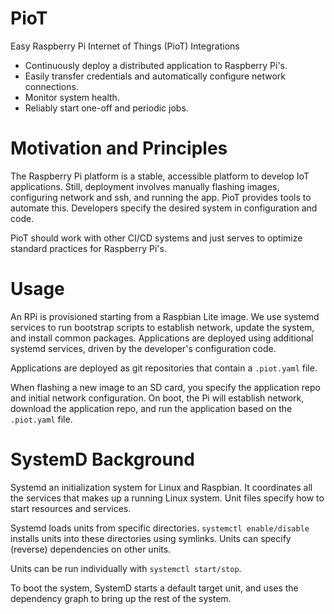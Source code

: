 # PioT
Easy Raspberry Pi Internet of Things (PioT) Integrations

- Continuously deploy a distributed application to Raspberry Pi's.
- Easily transfer credentials and automatically configure network connections.
- Monitor system health.
- Reliably start one-off and periodic jobs.

# Motivation and Principles

The Raspberry Pi platform is a stable, accessible platform to develop IoT applications. Still, deployment involves manually flashing images, configuring network and ssh, and running the app. PioT provides tools to automate this. Developers specify the desired system in configuration and code.

PioT should work with other CI/CD systems and just serves to optimize standard practices for Raspberry Pi's.

# Usage

An RPi is provisioned starting from a Raspbian Lite image. We use systemd services to run bootstrap scripts to establish network, update the system, and install common packages. Applications are deployed using additional systemd services, driven by the developer's configuration code.

Applications are deployed as git repositories that contain a `.piot.yaml` file. 

When flashing a new image to an SD card, you specify the application repo and initial network configuration. On boot, the Pi will establish network, download the application repo, and run the application based on the `.piot.yaml` file.

# SystemD Background

Systemd an initialization system for Linux and Raspbian. It coordinates all the services that makes up a running Linux system. Unit files specify how to start resources and services. 

Systemd loads units from specific directories. `systemctl enable/disable` installs units into these directories using symlinks. Units can specify (reverse) dependencies on other units.

Units can be run individually with `systemctl start/stop`. 

To boot the system, SystemD starts a default target unit, and uses the dependency graph to bring up the rest of the system. 